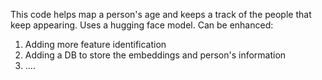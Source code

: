 This code helps map a person's age and keeps a track of the people that keep appearing. Uses a hugging face model.
Can be enhanced:
1. Adding more feature identification
2. Adding a DB to store the embeddings and person's information
3. ....
